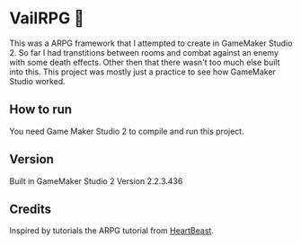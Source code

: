 # VailRPG :game_die:

This was a ARPG framework that I attempted to create in GameMaker Studio 2. So far I had transtitions between rooms and combat against an enemy with some death effects.
Other then that there wasn't too much else built into this. This project was mostly just a practice to see how GameMaker Studio worked.

## How to run
You need Game Maker Studio 2 to compile and run this project.

## Version
Built in GameMaker Studio 2 Version 2.2.3.436

## Credits
Inspired by tutorials the ARPG tutorial from [HeartBeast](https://www.youtube.com/channel/UCrHQNOyU1q6BFEfkNq2CYMA).
